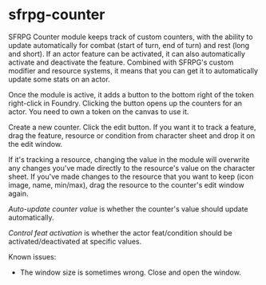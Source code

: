 # sfrpg-counter

SFRPG Counter module keeps track of custom counters, with the ability to update automatically for combat (start of turn, end of turn) and rest (long and short). If an actor feature can be activated, it can also automatically activate and deactivate the feature. Combined with SFRPG's custom modifier and resource systems, it means that you can get it to automatically update some stats on an actor.

Once the module is active, it adds a button to the bottom right of the token right-click in Foundry. Clicking the button opens up the counters for an actor. You need to own a token on the canvas to use it. 

Create a new counter. Click the edit button. If you want it to track a feature, drag the feature, resource or condition from character sheet and drop it on the edit window. 

If it's tracking a resource, changing the value in the module will overwrite any changes you've made directly to the resource's value on the character sheet. If you've made changes to the resource that you want to keep (icon image, name, min/max), drag the resource to the counter's edit window again.

*Auto-update counter value* is whether the counter's value should update automatically.

*Control feat activation* is whether the actor feat/condition should be activated/deactivated at specific values.

Known issues:
  * The window size is sometimes wrong. Close and open the window.

